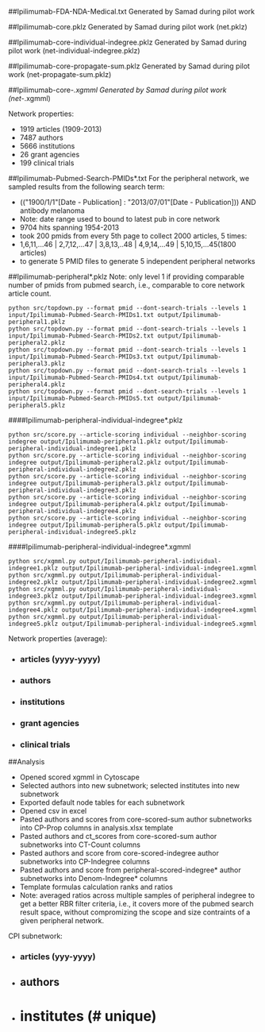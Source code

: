 ##Ipilimumab-FDA-NDA-Medical.txt
Generated by Samad during pilot work

##Ipilimumab-core.pklz
Generated by Samad during pilot work (net.pklz)

##Ipilimumab-core-individual-indegree.pklz
Generated by Samad during pilot work (net-individual-indegree.pklz)

##Ipilimumab-core-propagate-sum.pklz
Generated by Samad during pilot work (net-propagate-sum.pklz)

##Ipilimumab-core-*.xgmml
Generated by Samad during pilot work (net-*.xgmml)

Network properties:
* 1919 articles (1909-2013)
* 7487 authors
* 5666 institutions
* 26 grant agencies
* 199 clinical trials

##Ipilimumab-Pubmed-Search-PMIDs*.txt
For the peripheral network, we sampled results from the following search term:
* (("1900/1/1"[Date - Publication] : "2013/07/01"[Date - Publication])) AND antibody melanoma   
 * Note: date range used to bound to latest pub in core network
 * 9704 hits spanning 1954-2013 
  * took 200 pmids from every 5th page to collect 2000 articles, 5 times:
   * 1,6,11,...46 | 2,7,12,...47 | 3,8,13,..48 | 4,9,14,...49 | 5,10,15,...45(1800 articles)
   * to generate 5 PMID files to generate 5 independent peripheral networks

##Ipilimumab-peripheral*.pklz
Note: only level 1 if providing comparable number of pmids from pubmed search, i.e., comparable to core network article count.
```
python src/topdown.py --format pmid --dont-search-trials --levels 1 input/Ipilimumab-Pubmed-Search-PMIDs1.txt output/Ipilimumab-peripheral1.pklz
python src/topdown.py --format pmid --dont-search-trials --levels 1 input/Ipilimumab-Pubmed-Search-PMIDs2.txt output/Ipilimumab-peripheral2.pklz
python src/topdown.py --format pmid --dont-search-trials --levels 1 input/Ipilimumab-Pubmed-Search-PMIDs3.txt output/Ipilimumab-peripheral3.pklz
python src/topdown.py --format pmid --dont-search-trials --levels 1 input/Ipilimumab-Pubmed-Search-PMIDs4.txt output/Ipilimumab-peripheral4.pklz
python src/topdown.py --format pmid --dont-search-trials --levels 1 input/Ipilimumab-Pubmed-Search-PMIDs5.txt output/Ipilimumab-peripheral5.pklz
``` 

####Ipilimumab-peripheral-individual-indegree*.pklz
```
python src/score.py --article-scoring individual --neighbor-scoring indegree output/Ipilimumab-peripheral1.pklz output/Ipilimumab-peripheral-individual-indegree1.pklz
python src/score.py --article-scoring individual --neighbor-scoring indegree output/Ipilimumab-peripheral2.pklz output/Ipilimumab-peripheral-individual-indegree2.pklz
python src/score.py --article-scoring individual --neighbor-scoring indegree output/Ipilimumab-peripheral3.pklz output/Ipilimumab-peripheral-individual-indegree3.pklz
python src/score.py --article-scoring individual --neighbor-scoring indegree output/Ipilimumab-peripheral4.pklz output/Ipilimumab-peripheral-individual-indegree4.pklz
python src/score.py --article-scoring individual --neighbor-scoring indegree output/Ipilimumab-peripheral5.pklz output/Ipilimumab-peripheral-individual-indegree5.pklz
```

####Ipilimumab-peripheral-individual-indegree*.xgmml
```
python src/xgmml.py output/Ipilimumab-peripheral-individual-indegree1.pklz output/Ipilimumab-peripheral-individual-indegree1.xgmml
python src/xgmml.py output/Ipilimumab-peripheral-individual-indegree2.pklz output/Ipilimumab-peripheral-individual-indegree2.xgmml
python src/xgmml.py output/Ipilimumab-peripheral-individual-indegree3.pklz output/Ipilimumab-peripheral-individual-indegree3.xgmml
python src/xgmml.py output/Ipilimumab-peripheral-individual-indegree4.pklz output/Ipilimumab-peripheral-individual-indegree4.xgmml
python src/xgmml.py output/Ipilimumab-peripheral-individual-indegree5.pklz output/Ipilimumab-peripheral-individual-indegree5.xgmml
```

Network properties (average):
* ### articles (yyyy-yyyy)
* ### authors
* ### institutions
* ### grant agencies
* ### clinical trials



##Analysis

* Opened scored xgmml in Cytoscape
* Selected authors into new subnetwork; selected institutes into new subnetwork
* Exported default node tables for each subnetwork
* Opened csv in excel
* Pasted authors and scores from core-scored-sum author subnetworks into CP-Prop columns in analysis.xlsx template
* Pasted authors and ct_scores from core-scored-sum author subnetworks into CT-Count columns
* Pasted authors and score from core-scored-indegree author subnetworks into CP-Indegree columns
* Pasted authors and score from peripheral-scored-indegree* author subnetworks into Denom-Indegree* columns
* Template formulas calculation ranks and ratios
* Note: averaged ratios across multiple samples of peripheral indegree to get a better RBR filter criteria, i.e., it covers more of the pubmed search result space, without compromizing the scope and size contraints of a given peripheral network. 


CPI subnetwork:
* ###  articles (yyy-yyyy)
* ## authors
* # institutes (# unique)

